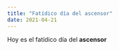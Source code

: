 ```yaml
---
title: "Fatídico día del ascensor"
date: 2021-04-21
---
```


Hoy es el fatídico día del **ascensor**
